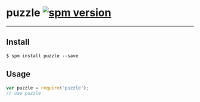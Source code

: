 # puzzle [![spm version](http://spmjs.io/badge/puzzle)](http://spmjs.io/package/puzzle)

---



## Install

```
$ spm install puzzle --save
```

## Usage

```js
var puzzle = require('puzzle');
// use puzzle
```
